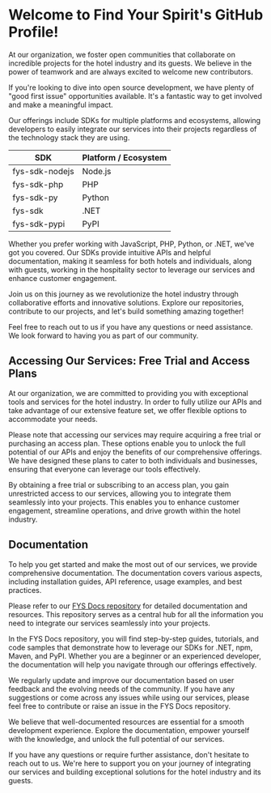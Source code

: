 # Welcome to Find Your Spirit's GitHub Profile!

At our organization, we foster open communities that collaborate on incredible projects for the hotel industry and its guests. We believe in the power of teamwork and are always excited to welcome new contributors.

If you're looking to dive into open source development, we have plenty of "good first issue" opportunities available. It's a fantastic way to get involved and make a meaningful impact.

Our offerings include SDKs for multiple platforms and ecosystems, allowing developers to easily integrate our services into their projects regardless of the technology stack they are using.

| SDK            | Platform / Ecosystem |
|----------------|----------------------|
| fys-sdk-nodejs | Node.js              |
| fys-sdk-php    | PHP                  |
| fys-sdk-py     | Python               |
| fys-sdk        | .NET                 |
| fys-sdk-pypi   | PyPI                 |

Whether you prefer working with JavaScript, PHP, Python, or .NET, we've got you covered. Our SDKs provide intuitive APIs and helpful documentation, making it seamless for both hotels and individuals, along with guests, working in the hospitality sector to leverage our services and enhance customer engagement.

Join us on this journey as we revolutionize the hotel industry through collaborative efforts and innovative solutions. Explore our repositories, contribute to our projects, and let's build something amazing together!

Feel free to reach out to us if you have any questions or need assistance. We look forward to having you as part of our community.

## Accessing Our Services: Free Trial and Access Plans
At our organization, we are committed to providing you with exceptional tools and services for the hotel industry. In order to fully utilize our APIs and take advantage of our extensive feature set, we offer flexible options to accommodate your needs.

Please note that accessing our services may require acquiring a free trial or purchasing an access plan. These options enable you to unlock the full potential of our APIs and enjoy the benefits of our comprehensive offerings. We have designed these plans to cater to both individuals and businesses, ensuring that everyone can leverage our tools effectively.

By obtaining a free trial or subscribing to an access plan, you gain unrestricted access to our services, allowing you to integrate them seamlessly into your projects. This enables you to enhance customer engagement, streamline operations, and drive growth within the hotel industry.

## Documentation

To help you get started and make the most out of our services, we provide comprehensive documentation. The documentation covers various aspects, including installation guides, API reference, usage examples, and best practices.

Please refer to our [FYS Docs repository](https://github.com/FindYourSpirit/fys-docs) for detailed documentation and resources. This repository serves as a central hub for all the information you need to integrate our services seamlessly into your projects.

In the FYS Docs repository, you will find step-by-step guides, tutorials, and code samples that demonstrate how to leverage our SDKs for .NET, npm, Maven, and PyPI. Whether you are a beginner or an experienced developer, the documentation will help you navigate through our offerings effectively.

We regularly update and improve our documentation based on user feedback and the evolving needs of the community. If you have any suggestions or come across any issues while using our services, please feel free to contribute or raise an issue in the FYS Docs repository.

We believe that well-documented resources are essential for a smooth development experience. Explore the documentation, empower yourself with the knowledge, and unlock the full potential of our services.

If you have any questions or require further assistance, don't hesitate to reach out to us. We're here to support you on your journey of integrating our services and building exceptional solutions for the hotel industry and its guests.
